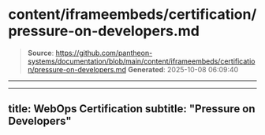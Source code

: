# content/iframeembeds/certification/pressure-on-developers.md

> **Source**: https://github.com/pantheon-systems/documentation/blob/main/content/iframeembeds/certification/pressure-on-developers.md
> **Generated**: 2025-10-08 06:09:40

---

---
title: WebOps Certification
subtitle: "Pressure on Developers"
---

<Partial file="certification-guide/pressure-on-developers.md" />
